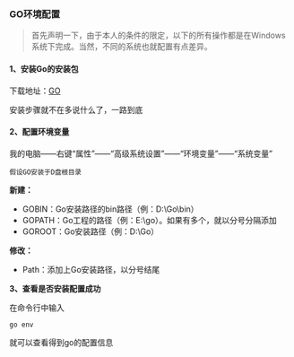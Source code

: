 ### GO环境配置

> 首先声明一下，由于本人的条件的限定，以下的所有操作都是在Windows系统下完成。当然，不同的系统也就配置有点差异。

#### 1、安装Go的安装包

下载地址：[GO](https://golang.org/dl/)

安装步骤就不在多说什么了，一路到底

#### 2、配置环境变量

我的电脑——右键“属性”——“高级系统设置”——“环境变量”——“系统变量”

`假设GO安装于D盘根目录`

**新建：**

- GOBIN：Go安装路径的bin路径（例：D:\Go\bin）
- GOPATH：Go工程的路径（例：E:\go）。如果有多个，就以分号分隔添加
- GOROOT：Go安装路径（例：D:\Go）

**修改：**

- Path：添加上Go安装路径，以分号结尾

**3、查看是否安装配置成功**

在命令行中输入

```shell
go env
```

就可以查看得到go的配置信息

